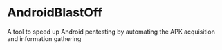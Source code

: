 # AndroidBlastOff
A tool to speed up Android pentesting by automating the APK acquisition and information gathering
